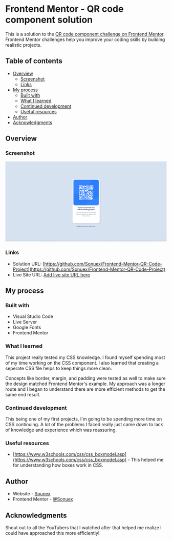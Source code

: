 # Frontend Mentor - QR code component solution

This is a solution to the [QR code component challenge on Frontend Mentor](https://www.frontendmentor.io/challenges/qr-code-component-iux_sIO_H). Frontend Mentor challenges help you improve your coding skills by building realistic projects. 

## Table of contents

- [Overview](#overview)
  - [Screenshot](#screenshot)
  - [Links](#links)
- [My process](#my-process)
  - [Built with](#built-with)
  - [What I learned](#what-i-learned)
  - [Continued development](#continued-development)
  - [Useful resources](#useful-resources)
- [Author](#author)
- [Acknowledgments](#acknowledgments)


## Overview

### Screenshot

![Final Project Preview](./images/Frontend%20Mentor%20QR%20Code%20Final%20Project.png)

### Links

- Solution URL: [https://github.com/Sonuex/Frontend-Mentor-QR-Code-Project](https://github.com/Sonuex/Frontend-Mentor-QR-Code-Project)
- Live Site URL: [Add live site URL here](https://your-live-site-url.com)

## My process

### Built with

- Visual Studio Code
- Live Server
- Google Fonts
- Frontend Mentor


### What I learned

This project really tested my CSS knowledge. I found myself spending most of my time working on the CSS component. I also learned that creating a seperate CSS file helps to keep things more clean. 

Concepts like border, margin, and padding were tested as well to make sure the design matched Frontend Mentor's example. My approach was a longer route and I began to understand there are more efficient methods to get the same end result.

### Continued development

This being one of my first projects, I'm going to be spending more time on CSS continuing. A lot of the problems I faced really just came down to lack of knowledge and experience which was reassuring. 

### Useful resources

- [https://www.w3schools.com/css/css_boxmodel.asp](https://www.w3schools.com/css/css_boxmodel.asp) - This helped me for understanding how boxes work in CSS.

## Author

- Website - [Sounex](https://github.com/Sonuex)
- Frontend Mentor - [@Sonuex](https://www.frontendmentor.io/profile/Sonuex)

## Acknowledgments

Shout out to all the YouTubers that I watched after that helped me realize I could have approached this more efficiently!